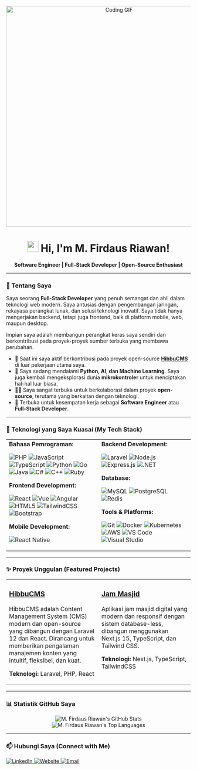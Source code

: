 <p align="center">
  <img src="https://user-images.githubusercontent.com/74038190/225813708-98b745f2-7d22-48cf-9150-083f1b00d6c9.gif" alt="Coding GIF" width="600"/>
</p>

<h1 align="center">
  <img src="https://raw.githubusercontent.com/MartinHeinz/MartinHeinz/master/wave.gif" width="30px">
  Hi, I'm M. Firdaus Riawan!
</h1>

<p align="center">
  <strong>Software Engineer | Full-Stack Developer | Open-Source Enthusiast</strong>
</p>

---

### 👋 Tentang Saya

Saya seorang **Full-Stack Developer** yang penuh semangat dan ahli dalam teknologi web modern. Saya antusias dengan pengembangan jaringan, rekayasa perangkat lunak, dan solusi teknologi inovatif. Saya tidak hanya mengerjakan backend, tetapi juga frontend, baik di platform mobile, web, maupun desktop.

Impian saya adalah membangun perangkat keras saya sendiri dan berkontribusi pada proyek-proyek sumber terbuka yang membawa perubahan.

* 🔭 Saat ini saya aktif berkontribusi pada proyek open-source **[HibbuCMS](https://github.com/Hibbu-Creative-Project/hibbucms)** di luar pekerjaan utama saya.
* 🌱 Saya sedang mendalami **Python, AI, dan Machine Learning**. Saya juga kembali mengeksplorasi dunia **mikrokontroler** untuk menciptakan hal-hal luar biasa.
* 👯‍♀️ Saya sangat terbuka untuk berkolaborasi dalam proyek **open-source**, terutama yang berkaitan dengan teknologi.
* 💼 Terbuka untuk kesempatan kerja sebagai **Software Engineer** atau **Full-Stack Developer**.

---

### 🚀 Teknologi yang Saya Kuasai (My Tech Stack)

<table>
  <tr>
    <td valign="top" width="50%">
      <strong>Bahasa Pemrograman:</strong><br>
      <p>
        <img src="https://img.shields.io/badge/PHP-777BB4?style=for-the-badge&logo=php&logoColor=white" alt="PHP"/>
        <img src="https://img.shields.io/badge/JavaScript-F7DF1E?style=for-the-badge&logo=javascript&logoColor=black" alt="JavaScript"/>
        <img src="https://img.shields.io/badge/TypeScript-3178C6?style=for-the-badge&logo=typescript&logoColor=white" alt="TypeScript"/>
        <img src="https://img.shields.io/badge/Python-3776AB?style=for-the-badge&logo=python&logoColor=white" alt="Python"/>
        <img src="https://img.shields.io/badge/Go-00ADD8?style=for-the-badge&logo=go&logoColor=white" alt="Go"/>
        <img src="https://img.shields.io/badge/Java-ED8B00?style=for-the-badge&logo=openjdk&logoColor=white" alt="Java"/>
        <img src="https://img.shields.io/badge/C%23-239120?style=for-the-badge&logo=c-sharp&logoColor=white" alt="C#"/>
        <img src="https.img.shields.io/badge/C++-00599C?style=for-the-badge&logo=c%2B%2B&logoColor=white" alt="C++" />
        <img src="https://img.shields.io/badge/Ruby-CC342D?style=for-the-badge&logo=ruby&logoColor=white" alt="Ruby"/>
      </p>
      <strong>Frontend Development:</strong><br>
      <p>
        <img src="https://img.shields.io/badge/React-61DAFB?style=for-the-badge&logo=react&logoColor=black" alt="React"/>
        <img src="https://img.shields.io/badge/Vue.js-4FC08D?style=for-the-badge&logo=vue.js&logoColor=white" alt="Vue"/>
        <img src="https://img.shields.io/badge/Angular-DD0031?style=for-the-badge&logo=angular&logoColor=white" alt="Angular"/>
        <img src="https://img.shields.io/badge/HTML5-E34F26?style=for-the-badge&logo=html5&logoColor=white" alt="HTML5"/>
        <img src="https://img.shields.io/badge/Tailwind_CSS-38B2AC?style=for-the-badge&logo=tailwind-css&logoColor=white" alt="TailwindCSS"/>
        <img src="https://img.shields.io/badge/Bootstrap-7952B3?style=for-the-badge&logo=bootstrap&logoColor=white" alt="Bootstrap"/>
      </p>
      <strong>Mobile Development:</strong><br>
      <p>
        <img src="https://img.shields.io/badge/React_Native-61DAFB?style=for-the-badge&logo=react&logoColor=black" alt="React Native"/>
      </p>
    </td>
    <td valign="top" width="50%">
      <strong>Backend Development:</strong><br>
      <p>
        <img src="https://img.shields.io/badge/Laravel-FF2D20?style=for-the-badge&logo=laravel&logoColor=white" alt="Laravel"/>
        <img src="https://img.shields.io/badge/Node.js-339933?style=for-the-badge&logo=nodedotjs&logoColor=white" alt="Node.js"/>
        <img src="https://img.shields.io/badge/Express.js-000000?style=for-the-badge&logo=express&logoColor=white" alt="Express.js"/>
        <img src="https://img.shields.io/badge/.NET-512BD4?style=for-the-badge&logo=dotnet&logoColor=white" alt=".NET"/>
      </p>
      <strong>Database:</strong><br>
      <p>
        <img src="https://img.shields.io/badge/MySQL-4479A1?style=for-the-badge&logo=mysql&logoColor=white" alt="MySQL"/>
        <img src="https://img.shields.io/badge/PostgreSQL-4169E1?style=for-the-badge&logo=postgresql&logoColor=white" alt="PostgreSQL"/>
        <img src="https://img.shields.io/badge/Redis-DC382D?style=for-the-badge&logo=redis&logoColor=white" alt="Redis"/>
      </p>
      <strong>Tools & Platforms:</strong><br>
      <p>
        <img src="https://img.shields.io/badge/Git-F05032?style=for-the-badge&logo=git&logoColor=white" alt="Git"/>
        <img src="https://img.shields.io/badge/Docker-2496ED?style=for-the-badge&logo=docker&logoColor=white" alt="Docker"/>
        <img src="https://img.shields.io/badge/Kubernetes-326CE5?style=for-the-badge&logo=kubernetes&logoColor=white" alt="Kubernetes"/>
        <img src="https://img.shields.io/badge/AWS-232F3E?style=for-the-badge&logo=amazon-aws&logoColor=white" alt="AWS"/>
        <img src="https://img.shields.io/badge/VS_Code-007ACC?style=for-the-badge&logo=visual-studio-code&logoColor=white" alt="VS Code"/>
        <img src="https://img.shields.io/badge/Visual_Studio-5C2D91?style=for-the-badge&logo=visual-studio&logoColor=white" alt="Visual Studio"/>
      </p>
    </td>
  </tr>
</table>

---

### ✨ Proyek Unggulan (Featured Projects)

<table>
  <tr>
    <td width="50%" valign="top">
      <h3><a href="https://github.com/Hibbu-Creative-Project/hibbucms">HibbuCMS</a></h3>
      <p>HibbuCMS adalah Content Management System (CMS) modern dan open-source yang dibangun dengan Laravel 12 dan React. Dirancang untuk memberikan pengalaman manajemen konten yang intuitif, fleksibel, dan kuat.</p>
      <p>
        <strong>Teknologi:</strong> Laravel, PHP, React
      </p>
    </td>
    <td width="50%" valign="top">
      <h3><a href="https://github.com/sonarta/jam-masjid">Jam Masjid</a></h3>
      <p>Aplikasi jam masjid digital yang modern dan responsif dengan sistem database-less, dibangun menggunakan Next.js 15, TypeScript, dan Tailwind CSS.</p>
      <p>
        <strong>Teknologi:</strong> Next.js, TypeScript, TailwindCSS
      </p>
    </td>
  </tr>
</table>

---

### 📊 Statistik GitHub Saya

<p align="center">
  <img src="https://github-readme-stats.vercel.app/api?username=sonarta&show_icons=true&theme=dracula&include_all_commits=true&count_private=true" alt="M. Firdaus Riawan's GitHub Stats"/>
  <br/>
  <img src="https://github-readme-stats.vercel.app/api/top-langs/?username=sonarta&layout=compact&langs_count=10&theme=dracula" alt="M. Firdaus Riawan's Top Languages"/>
</p>

---

### 📫 Hubungi Saya (Connect with Me)

<p align="left">
  <a href="https://linkedin.com/in/firdausriawan" target="_blank">
    <img src="https://img.shields.io/badge/LinkedIn-0077B5?style=for-the-badge&logo=linkedin&logoColor=white" alt="LinkedIn"/>
  </a>
  <a href="https://firdausriawan.my.id" target="_blank">
    <img src="https://img.shields.io/badge/Website-4A90E2?style=for-the-badge&logo=google-chrome&logoColor=white" alt="Website"/>
  </a>
  <a href="mailto:firdausriawan2@gmail.com">
    <img src="https://img.shields.io/badge/Email-D14836?style=for-the-badge&logo=gmail&logoColor=white" alt="Email"/>
  </a>
</p>
